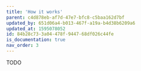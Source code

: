 ```yaml
---
title: 'How it works'
parent: c4d878eb-af7d-47e7-bfc8-c5baa162d7bf
updated_by: 651d06a4-b013-467f-a19a-b4d38b6209a6
updated_at: 1595078052
id: 84b28c73-3a04-478f-9447-68df026c44fe
is_documentation: true
nav_order: 3
---
```

TODO